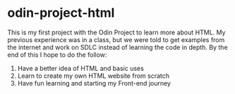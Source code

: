# odin-project-html

This is my first project with the Odin Project to learn more about HTML. My previous experience was in a class, but we were told to get examples from the internet and work on SDLC instead of learning the code in depth. By the end of this I hope to do the follow:
1. Have a better idea of HTML and basic uses
2. Learn to create my own HTML website from scratch
3. Have fun learning and starting my Front-end journey

